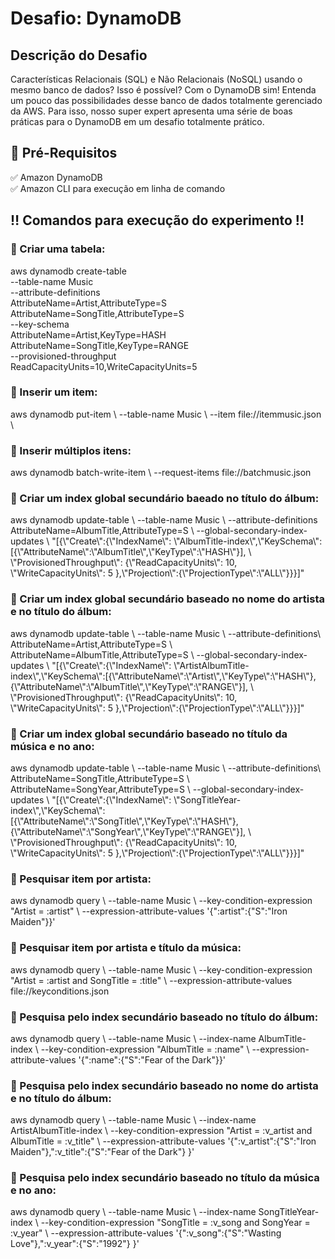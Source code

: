 <h1> Desafio: DynamoDB</h1>

<h2>Descrição do Desafio</h2>
<p>
Características Relacionais (SQL) e Não Relacionais (NoSQL) usando o mesmo banco de dados? Isso é possível? Com o DynamoDB sim! Entenda um pouco das possibilidades desse banco de dados totalmente gerenciado da AWS. Para isso, nosso super expert apresenta uma série de boas práticas para o DynamoDB em um desafio totalmente prático. 
</p>

<h2>🛑 Pré-Requisitos</h2>

<p>
✅ Amazon DynamoDB<br>
✅ Amazon CLI para execução em linha de comando<br>
</p>

<h2> ‼️ Comandos para execução do experimento ‼️</h2>

<h3>🔻 Criar uma tabela:</h3> 

aws dynamodb create-table \
    --table-name Music \
    --attribute-definitions \
        AttributeName=Artist,AttributeType=S \
        AttributeName=SongTitle,AttributeType=S \
    --key-schema \
        AttributeName=Artist,KeyType=HASH \
        AttributeName=SongTitle,KeyType=RANGE \
    --provisioned-throughput \
        ReadCapacityUnits=10,WriteCapacityUnits=5
<br>

<h3>🔻 Inserir um item:</h3> 
aws dynamodb put-item \
    --table-name Music \
    --item file://itemmusic.json \
<br>

<h3>🔻 Inserir múltiplos itens:</h3> 
aws dynamodb batch-write-item \
    --request-items file://batchmusic.json
<br>

<h3>🔻 Criar um index global secundário baeado no título do álbum:</h3> 
aws dynamodb update-table \
    --table-name Music \
    --attribute-definitions AttributeName=AlbumTitle,AttributeType=S \
    --global-secondary-index-updates \
        "[{\"Create\":{\"IndexName\": \"AlbumTitle-index\",\"KeySchema\":[{\"AttributeName\":\"AlbumTitle\",\"KeyType\":\"HASH\"}], \
        \"ProvisionedThroughput\": {\"ReadCapacityUnits\": 10, \"WriteCapacityUnits\": 5      },\"Projection\":{\"ProjectionType\":\"ALL\"}}}]"
<br>

<h3>🔻 Criar um index global secundário baseado no nome do artista e no título do álbum:</h3> 
aws dynamodb update-table \
    --table-name Music \
    --attribute-definitions\
        AttributeName=Artist,AttributeType=S \
        AttributeName=AlbumTitle,AttributeType=S \
    --global-secondary-index-updates \
        "[{\"Create\":{\"IndexName\": \"ArtistAlbumTitle-index\",\"KeySchema\":[{\"AttributeName\":\"Artist\",\"KeyType\":\"HASH\"}, {\"AttributeName\":\"AlbumTitle\",\"KeyType\":\"RANGE\"}], \
        \"ProvisionedThroughput\": {\"ReadCapacityUnits\": 10, \"WriteCapacityUnits\": 5      },\"Projection\":{\"ProjectionType\":\"ALL\"}}}]"
<br>

<h3>🔻  Criar um index global secundário baseado no título da música e no ano:</h3> 
aws dynamodb update-table \
    --table-name Music \
    --attribute-definitions\
        AttributeName=SongTitle,AttributeType=S \
        AttributeName=SongYear,AttributeType=S \
    --global-secondary-index-updates \
        "[{\"Create\":{\"IndexName\": \"SongTitleYear-index\",\"KeySchema\":[{\"AttributeName\":\"SongTitle\",\"KeyType\":\"HASH\"}, {\"AttributeName\":\"SongYear\",\"KeyType\":\"RANGE\"}], \
        \"ProvisionedThroughput\": {\"ReadCapacityUnits\": 10, \"WriteCapacityUnits\": 5      },\"Projection\":{\"ProjectionType\":\"ALL\"}}}]"
<br>

<h3>🔻 Pesquisar item por artista:</h3> 
aws dynamodb query \
    --table-name Music \
    --key-condition-expression "Artist = :artist" \
    --expression-attribute-values  '{":artist":{"S":"Iron Maiden"}}'
<br>

<h3>🔻 Pesquisar item por artista e título da música:</h3> 
aws dynamodb query \
    --table-name Music \
    --key-condition-expression "Artist = :artist and SongTitle = :title" \
    --expression-attribute-values file://keyconditions.json
<br>

<h3>🔻 Pesquisa pelo index secundário baseado no título do álbum:</h3> 
aws dynamodb query \
    --table-name Music \
    --index-name AlbumTitle-index \
    --key-condition-expression "AlbumTitle = :name" \
    --expression-attribute-values  '{":name":{"S":"Fear of the Dark"}}'
<br>

<h3>🔻 Pesquisa pelo index secundário baseado no nome do artista e no título do álbum:</h3> 
aws dynamodb query \
    --table-name Music \
    --index-name ArtistAlbumTitle-index \
    --key-condition-expression "Artist = :v_artist and AlbumTitle = :v_title" \
    --expression-attribute-values  '{":v_artist":{"S":"Iron Maiden"},":v_title":{"S":"Fear of the Dark"} }'
<br>

<h3>🔻 Pesquisa pelo index secundário baseado no título da música e no ano:</h3> 
aws dynamodb query \
    --table-name Music \
    --index-name SongTitleYear-index \
    --key-condition-expression "SongTitle = :v_song and SongYear = :v_year" \
    --expression-attribute-values  '{":v_song":{"S":"Wasting Love"},":v_year":{"S":"1992"} }'
<br>
